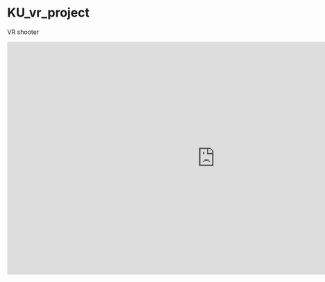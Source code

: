 # KU_vr_project
VR shooter

<iframe width="956" height="538" src="https://youtu.be/vCPqJwdrtD8" frameborder="0" allow="accelerometer; autoplay; encrypted-media; gyroscope; picture-in-picture" allowfullscreen></iframe>

